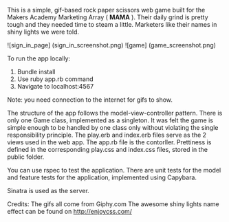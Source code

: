 This is a simple, gif-based rock paper scissors web game built for the Makers Academy Marketing Array ( **MAMA** ). Their daily grind is pretty tough and they needed time to steam a little. Marketers like their names in shiny lights we were told.

![sign_in_page] (sign_in_screenshot.png)
![game] (game_screenshot.png)

To run the app locally:
1. Bundle install
2. Use ruby app.rb command
3. Navigate to localhost:4567

Note: you need connection to the internet for gifs to show.

The structure of the app follows the model-view-controller pattern. There is only one Game class, implemented as a singleton. It was felt the game is simple enough to be handled by one class only without violating the single responsibility principle. The play.erb and index.erb files serve as the 2 views used in the web app. The app.rb file is the contorller. Prettiness is defined in the corresponding play.css and index.css files, stored in the public folder.

You can use rspec to test the application. There are unit tests for the model and feature tests for the application, implemented using Capybara.

Sinatra is used as the server.

Credits:
The gifs all come from Giphy.com
The awesome shiny lights name effect can be found on http://enjoycss.com/
